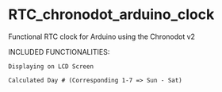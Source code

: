 # RTC_chronodot_arduino_clock
Functional RTC clock for Arduino using the Chronodot v2
  
  INCLUDED FUNCTIONALITIES:
  
    Displaying on LCD Screen
    
    Calculated Day # (Corresponding 1-7 => Sun - Sat)
    
